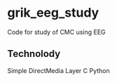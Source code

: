 # grik_eeg_study 

Code for study of CMC using EEG

## Technolody
Simple DirectMedia Layer
C
Python
